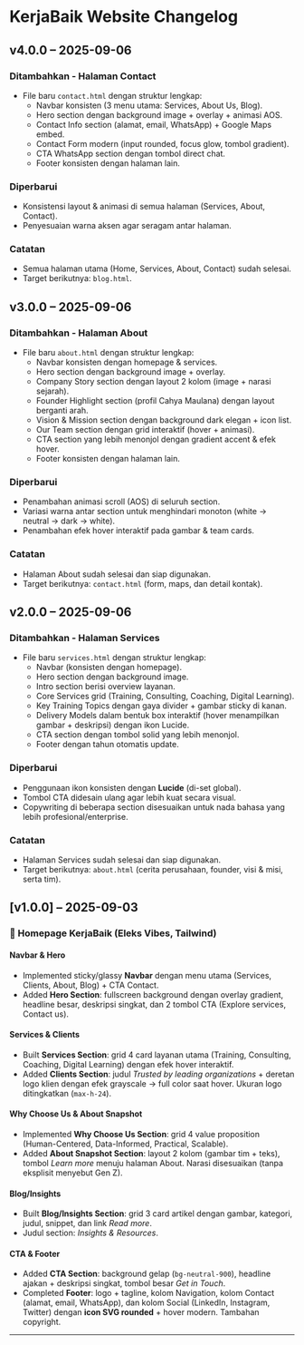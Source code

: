 # KerjaBaik Website Changelog

## v4.0.0 – 2025-09-06

### Ditambahkan - Halaman Contact

- File baru `contact.html` dengan struktur lengkap:
  - Navbar konsisten (3 menu utama: Services, About Us, Blog).
  - Hero section dengan background image + overlay + animasi AOS.
  - Contact Info section (alamat, email, WhatsApp) + Google Maps embed.
  - Contact Form modern (input rounded, focus glow, tombol gradient).
  - CTA WhatsApp section dengan tombol direct chat.
  - Footer konsisten dengan halaman lain.

### Diperbarui

- Konsistensi layout & animasi di semua halaman (Services, About, Contact).
- Penyesuaian warna aksen agar seragam antar halaman.

### Catatan

- Semua halaman utama (Home, Services, About, Contact) sudah selesai.
- Target berikutnya: `blog.html`.

## v3.0.0 – 2025-09-06

### Ditambahkan - Halaman About

- File baru `about.html` dengan struktur lengkap:
  - Navbar konsisten dengan homepage & services.
  - Hero section dengan background image + overlay.
  - Company Story section dengan layout 2 kolom (image + narasi sejarah).
  - Founder Highlight section (profil Cahya Maulana) dengan layout berganti arah.
  - Vision & Mission section dengan background dark elegan + icon list.
  - Our Team section dengan grid interaktif (hover + animasi).
  - CTA section yang lebih menonjol dengan gradient accent & efek hover.
  - Footer konsisten dengan halaman lain.

### Diperbarui

- Penambahan animasi scroll (AOS) di seluruh section.
- Variasi warna antar section untuk menghindari monoton (white → neutral → dark → white).
- Penambahan efek hover interaktif pada gambar & team cards.

### Catatan

- Halaman About sudah selesai dan siap digunakan.
- Target berikutnya: `contact.html` (form, maps, dan detail kontak).

## v2.0.0 – 2025-09-06

### Ditambahkan - Halaman Services

- File baru `services.html` dengan struktur lengkap:
  - Navbar (konsisten dengan homepage).
  - Hero section dengan background image.
  - Intro section berisi overview layanan.
  - Core Services grid (Training, Consulting, Coaching, Digital Learning).
  - Key Training Topics dengan gaya divider + gambar sticky di kanan.
  - Delivery Models dalam bentuk box interaktif (hover menampilkan gambar + deskripsi) dengan ikon Lucide.
  - CTA section dengan tombol solid yang lebih menonjol.
  - Footer dengan tahun otomatis update.

### Diperbarui

- Penggunaan ikon konsisten dengan **Lucide** (di-set global).
- Tombol CTA didesain ulang agar lebih kuat secara visual.
- Copywriting di beberapa section disesuaikan untuk nada bahasa yang lebih profesional/enterprise.

### Catatan

- Halaman Services sudah selesai dan siap digunakan.
- Target berikutnya: `about.html` (cerita perusahaan, founder, visi & misi, serta tim).

## [v1.0.0] – 2025-09-03

### 🚀 Homepage KerjaBaik (Eleks Vibes, Tailwind)

#### Navbar & Hero

- Implemented sticky/glassy **Navbar** dengan menu utama (Services, Clients, About, Blog) + CTA Contact.
- Added **Hero Section**: fullscreen background dengan overlay gradient, headline besar, deskripsi singkat, dan 2 tombol CTA (Explore services, Contact us).

#### Services & Clients

- Built **Services Section**: grid 4 card layanan utama (Training, Consulting, Coaching, Digital Learning) dengan efek hover interaktif.
- Added **Clients Section**: judul _Trusted by leading organizations_ + deretan logo klien dengan efek grayscale → full color saat hover. Ukuran logo ditingkatkan (`max-h-24`).

#### Why Choose Us & About Snapshot

- Implemented **Why Choose Us Section**: grid 4 value proposition (Human-Centered, Data-Informed, Practical, Scalable).
- Added **About Snapshot Section**: layout 2 kolom (gambar tim + teks), tombol _Learn more_ menuju halaman About. Narasi disesuaikan (tanpa eksplisit menyebut Gen Z).

#### Blog/Insights

- Built **Blog/Insights Section**: grid 3 card artikel dengan gambar, kategori, judul, snippet, dan link _Read more_.
- Judul section: _Insights & Resources_.

#### CTA & Footer

- Added **CTA Section**: background gelap (`bg-neutral-900`), headline ajakan + deskripsi singkat, tombol besar _Get in Touch_.
- Completed **Footer**: logo + tagline, kolom Navigation, kolom Contact (alamat, email, WhatsApp), dan kolom Social (LinkedIn, Instagram, Twitter) dengan **icon SVG rounded** + hover modern. Tambahan copyright.

---

